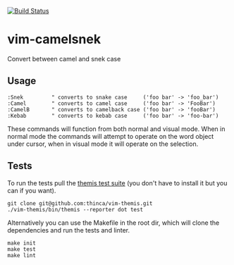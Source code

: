 [![Build Status](https://travis-ci.org/nicwest/vim-camelsnek.svg?branch=master)](https://travis-ci.org/nicwest/vim-camelsnek)

vim-camelsnek
=============

Convert between camel and snek case

Usage
-----

```viml
:Snek         " converts to snake case     ('foo bar' -> 'foo_bar')
:Camel        " converts to camel case     ('foo bar' -> 'FooBar')
:CamelB       " converts to camelback case ('foo bar' -> 'fooBar')
:Kebab        " converts to kebab case     ('foo bar' -> 'foo-bar')
```

These commands will function from both normal and visual mode. When in normal
mode the commands will attempt to operate on the word object under cursor,
when in visual mode it will operate on the selection.

Tests
-----

To run the tests pull the [themis test
suite](https://github.com/thinca/vim-themis) (you don't have to install it but
you can if you want).

```
git clone git@github.com:thinca/vim-themis.git
./vim-themis/bin/themis --reporter dot test
```

Alternatively you can use the Makefile in the root dir, which will clone the
dependencies and run the tests and linter.

```
make init
make test
make lint
```
